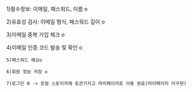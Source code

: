    1)필수정보: 이메일, 패스워드, 이름 o
   
   2)유효성 검사: 이메일 형식, 패스워드 길이 o
	
   3)이메일 중복 가입 체크 o
	
   4)이메일 인증 코드 발송 및 확인 o
   
	5)패스워드 해싱o
   
	6)회원 정보 저장 o
   
	7)로그인 0 -> 로컬 스토리지에 토큰가지고 마이페이지로 이동 완료(마이페이지 미구현)
